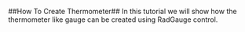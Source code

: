 ##How To Create Thermometer##
In this tutorial we will show how the thermometer like gauge can be created using RadGauge control.